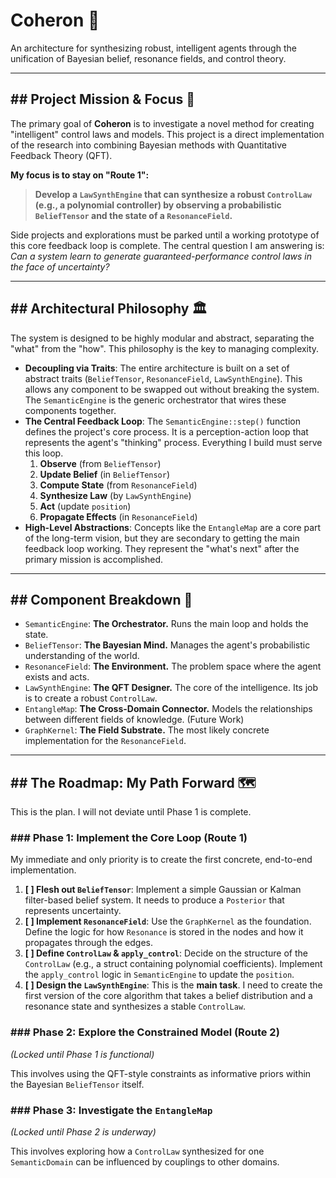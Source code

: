 # Coheron 🧠

An architecture for synthesizing robust, intelligent agents through the unification of Bayesian belief, resonance fields, and control theory.

---
## ## Project Mission & Focus 🎯
The primary goal of **Coheron** is to investigate a novel method for creating "intelligent" control laws and models. This project is a direct implementation of the research into combining Bayesian methods with Quantitative Feedback Theory (QFT).

**My focus is to stay on "Route 1":**

> **Develop a `LawSynthEngine` that can synthesize a robust `ControlLaw` (e.g., a polynomial controller) by observing a probabilistic `BeliefTensor` and the state of a `ResonanceField`.**

Side projects and explorations must be parked until a working prototype of this core feedback loop is complete. The central question I am answering is: *Can a system learn to generate guaranteed-performance control laws in the face of uncertainty?*

---
## ## Architectural Philosophy 🏛️
The system is designed to be highly modular and abstract, separating the "what" from the "how". This philosophy is the key to managing complexity.

* **Decoupling via Traits**: The entire architecture is built on a set of abstract traits (`BeliefTensor`, `ResonanceField`, `LawSynthEngine`). This allows any component to be swapped out without breaking the system. The `SemanticEngine` is the generic orchestrator that wires these components together.
* **The Central Feedback Loop**: The `SemanticEngine::step()` function defines the project's core process. It is a perception-action loop that represents the agent's "thinking" process. Everything I build must serve this loop.
    1.  **Observe** (from `BeliefTensor`)
    2.  **Update Belief** (in `BeliefTensor`)
    3.  **Compute State** (from `ResonanceField`)
    4.  **Synthesize Law** (by `LawSynthEngine`)
    5.  **Act** (update `position`)
    6.  **Propagate Effects** (in `ResonanceField`)
* **High-Level Abstractions**: Concepts like the `EntangleMap` are a core part of the long-term vision, but they are secondary to getting the main feedback loop working. They represent the "what's next" after the primary mission is accomplished.

---
## ## Component Breakdown 🧩
* `SemanticEngine`: **The Orchestrator.** Runs the main loop and holds the state.
* `BeliefTensor`: **The Bayesian Mind.** Manages the agent's probabilistic understanding of the world.
* `ResonanceField`: **The Environment.** The problem space where the agent exists and acts.
* `LawSynthEngine`: **The QFT Designer.** The core of the intelligence. Its job is to create a robust `ControlLaw`.
* `EntangleMap`: **The Cross-Domain Connector.** Models the relationships between different fields of knowledge. (Future Work)
* `GraphKernel`: **The Field Substrate.** The most likely concrete implementation for the `ResonanceField`.

---
## ## The Roadmap: My Path Forward 🗺️
This is the plan. I will not deviate until Phase 1 is complete.

### ### Phase 1: Implement the Core Loop (Route 1)
My immediate and only priority is to create the first concrete, end-to-end implementation.

1.  **[ ] Flesh out `BeliefTensor`**: Implement a simple Gaussian or Kalman filter-based belief system. It needs to produce a `Posterior` that represents uncertainty.
2.  **[ ] Implement `ResonanceField`**: Use the `GraphKernel` as the foundation. Define the logic for how `Resonance` is stored in the nodes and how it propagates through the edges.
3.  **[ ] Define `ControlLaw` & `apply_control`**: Decide on the structure of the `ControlLaw` (e.g., a struct containing polynomial coefficients). Implement the `apply_control` logic in `SemanticEngine` to update the `position`.
4.  **[ ] Design the `LawSynthEngine`**: This is the **main task**. I need to create the first version of the core algorithm that takes a belief distribution and a resonance state and synthesizes a stable `ControlLaw`.

### ### Phase 2: Explore the Constrained Model (Route 2)
*(Locked until Phase 1 is functional)*

This involves using the QFT-style constraints as informative priors within the Bayesian `BeliefTensor` itself.

### ### Phase 3: Investigate the `EntangleMap`
*(Locked until Phase 2 is underway)*

This involves exploring how a `ControlLaw` synthesized for one `SemanticDomain` can be influenced by couplings to other domains.